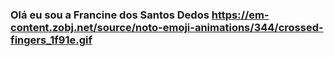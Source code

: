 ### Olá eu sou a Francine dos Santos Dedos https://em-content.zobj.net/source/noto-emoji-animations/344/crossed-fingers_1f91e.gif
